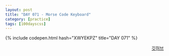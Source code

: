 ```yaml
---
layout: post
title: "DAY 071 - Morse Code Keyboard"
category: [practice]
tags: [100dayscss]
---
```


{% include codepen.html hash="XWYEKPZ" title="DAY 071" %}

<p align="right">
  <a href="https://github.com/mnmn092631/100daysCSS/tree/main/DAY%20071%20-%20Morse%20Code%20Keyboard" title="깃허브">깃허브</a>
</p>
